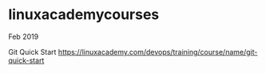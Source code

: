 # linuxacademycourses

Feb 2019

Git Quick Start
 https://linuxacademy.com/devops/training/course/name/git-quick-start

